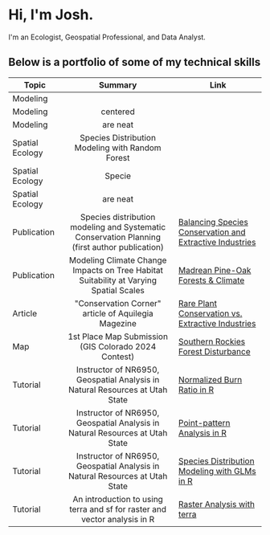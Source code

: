# Hi, I'm Josh. 
I'm an Ecologist, Geospatial Professional, and Data Analyst.

## Below is a portfolio of some of my technical skills

| Topic                  | Summary                                                     | Link |
| -------------          |:-------------:                                              |------|
| Modeling               |                                                             |       | 
| Modeling               | centered                                                    |        | 
| Modeling               | are neat                                                    |        |
| Spatial Ecology        | Species Distribution Modeling with Random Forest            |        |
| Spatial Ecology        | Specie                                                      |        |
| Spatial Ecology        | are neat                                                    |        |
| Publication              | Species distribution modeling and Systematic Conservation Planning (first author publication)  | [Balancing Species Conservation and Extractive Industries](https://github.com/RandomForestz/Spatial-Ecology-Portfolio/blob/main/land-11-02012-v2-1.pdf)        |
| Publication             |  Modeling Climate Change Impacts on Tree Habitat Suitability at Varying Spatial Scales  | [Madrean Pine-Oak Forests & Climate](https://github.com/RandomForestz/Spatial-Ecology-Portfolio/blob/main/fevo-11-1086062-1.pdf)  |
| Article                 | "Conservation Corner" article of Aquilegia Magezine        | [Rare Plant Conservation vs. Extractive Industries](https://github.com/RandomForestz/Spatial-Ecology-Portfolio/blob/main/Aquilegia_2023.pdf) |
| Map                      | 1st Place Map Submission (GIS Colorado 2024 Contest)       | [Southern Rockies Forest Disturbance](https://github.com/RandomForestz/Spatial-Ecology-Portfolio/blob/main/southernrockiesmap.pdf)  |
| Tutorial               | Instructor of NR6950, Geospatial Analysis in Natural Resources at Utah State | [Normalized Burn Ratio in R](https://github.com/RandomForestz/Spatial-Ecology-Portfolio/blob/main/Burn-ratio.pdf)
| Tutorial               | Instructor of NR6950, Geospatial Analysis in Natural Resources at Utah State | [Point-pattern Analysis in R](https://github.com/RandomForestz/Spatial-Ecology-Portfolio/blob/main/Point_Pattern_Analysis.pdf)
| Tutorial                | Instructor of NR6950, Geospatial Analysis in Natural Resources at Utah State | [Species Distribution Modeling with GLMs in R](https://rpubs.com/GeospatialEcologist/SDM)
| Tutorial | An introduction to using terra and sf for raster and vector analysis in R | [Raster Analysis with terra](https://rpubs.com/GeospatialEcologist/SpatialRaster) | [Vector Analysis with sf](https://rpubs.com/GeospatialEcologist/SpatialVector)
